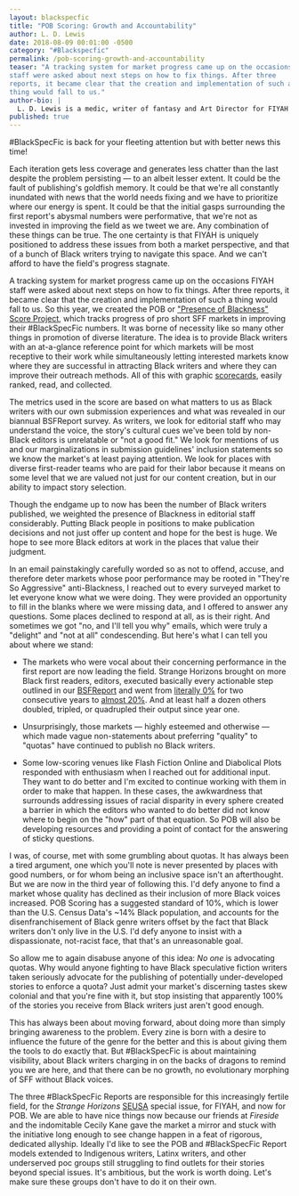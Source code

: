 ```yaml
---
layout: blackspecfic
title: "POB Scoring: Growth and Accountability"
author: L. D. Lewis
date: 2018-08-09 00:01:00 -0500
category: "#Blackspecfic"
permalink: /pob-scoring-growth-and-accountability
teaser: "A tracking system for market progress came up on the occasions FIYAH
staff were asked about next steps on how to fix things. After three
reports, it became clear that the creation and implementation of such a
thing would fall to us."
author-bio: |
  L. D. Lewis is a medic, writer of fantasy and Art Director for FIYAH Literary Magazine. Find her on Twitter @ellethevillain.
published: true
---
```


\#BlackSpecFic is back for your fleeting attention but with better news this time!

Each iteration gets less coverage and generates less chatter than the last despite the problem persisting — to an albeit lesser extent. It could be the fault of publishing's goldfish memory. It could be that we're all constantly inundated with news that the world needs fixing and we have to prioritize where our energy is spent. It could be that the initial gasps surrounding the first report's abysmal numbers were performative, that we're not as invested in improving the field as we tweet we are. Any combination of these things can be true. The one certainty is that FIYAH is uniquely positioned to address these issues from both a market perspective, and that of a bunch of Black writers trying to navigate this space. And we can't afford to have the field's progress stagnate.

A tracking system for market progress came up on the occasions FIYAH staff were asked about next steps on how to fix things. After three reports, it became clear that the creation and implementation of such a thing would fall to us. So this year, we created the POB or ["Presence of Blackness" Score Project](https://www.fiyahlitmag.com/blackspecfic/the-pob-score-project/), which tracks progress of pro short SFF markets in improving their \#BlackSpecFic numbers. It was borne of necessity like so many other things in promotion of diverse literature. The idea is to provide Black writers with an at-a-glance reference point for which markets will be most receptive to their work while simultaneously letting interested markets know where they are successful in attracting Black writers and where they can improve their outreach methods. All of this with graphic [scorecards](https://www.fiyahlitmag.com/blackspecfic/the-pob-score-project/2017-pob-scores/), easily ranked, read, and collected.

The metrics used in the score are based on what matters to us as Black writers with our own submission experiences and what was revealed in our biannual BSFReport survey. As writers, we look for editorial staff who may understand the voice, the story's cultural cues we've been told by non-Black editors is unrelatable or "not a good fit." We look for mentions of us and our marginalizations in submission guidelines' inclusion statements so we know the market's at least paying attention. We look for places with diverse first-reader teams who are paid for their labor because it means on some level that we are valued not just for our content creation, but in our ability to impact story selection.

Though the endgame up to now has been the number of Black writers published, we weighted the presence of Blackness in editorial staff considerably. Putting Black people in positions to make publication decisions and not just offer up content and hope for the best is huge. We hope to see more Black editors at work in the places that value their judgment.

In an email painstakingly carefully worded so as not to offend, accuse, and therefore deter markets whose poor performance may be rooted in "They're So Aggressive" anti-Blackness, I reached out to every surveyed market to let everyone know what we were doing. They were provided an opportunity to fill in the blanks where we were missing data, and I offered to answer any questions. Some places declined to respond at all, as is their right. And sometimes we got "no, and I'll tell you why" emails, which were truly a "delight" and "not at all" condescending. But here's what I can tell you about where we stand:

-   The markets who were vocal about their concerning performance in the first report are now leading the field. Strange Horizons brought on more Black first readers, editors, executed basically every actionable step outlined in our [BSFReport](https://www.fiyahlitmag.com/bsfreport/bsf-report-going-forward/) and went from [literally 0%](https://docs.google.com/spreadsheets/d/1qbPDBXLS5jRcpU5LHvkdXaBOlajRy0hrvLvLw3rfVFk/edit#gid=1231488697) for two consecutive years to [almost 20%](https://docs.google.com/spreadsheets/d/1gmynxRBBmOiMLYqn7Mli2mIrlR_7rPC6VuHiEm8CGXg/edit#gid=0). And at least half a dozen others doubled, tripled, or quadrupled their output since year one.

-   Unsurprisingly, those markets — highly esteemed and otherwise — which made vague non-statements about preferring "quality" to "quotas" have continued to publish no Black writers.

-   Some low-scoring venues like Flash Fiction Online and Diabolical Plots responded with enthusiasm when I reached out for additional input. They want to do better and I'm excited to continue working with them in order to make that happen. In these cases, the awkwardness that surrounds addressing issues of racial disparity in every sphere created a barrier in which the editors who wanted to do better did not know where to begin on the "how" part of that equation. So POB will also be developing resources and providing a point of contact for the answering of sticky questions.

I was, of course, met with some grumbling about quotas. It has always been a tired argument, one which you'll note is never presented by places with good numbers, or for whom being an inclusive space isn't an afterthought. But we are now in the third year of following this. I'd defy anyone to find a market whose quality has declined as their inclusion of more Black voices increased. POB Scoring has a suggested standard of 10%, which is lower than the U.S. Census Data's \~14% Black population, and accounts for the disenfranchisement of Black genre writers offset by the fact that Black writers don't only live in the U.S. I'd defy anyone to insist with a dispassionate, not-racist face, that that's an unreasonable goal.

So allow me to again disabuse anyone of this idea: *No one* is advocating quotas. Why would anyone fighting to have Black speculative fiction writers taken seriously advocate for the publishing of potentially under-developed stories to enforce a quota? Just admit your market's discerning tastes skew colonial and that you're fine with it, but stop insisting that apparently 100% of the stories you receive from Black writers just aren't good enough.

This has always been about moving forward, about doing more than simply bringing awareness to the problem. Every zine is born with a desire to influence the future of the genre for the better and this is about giving them the tools to do exactly that. But \#BlackSpecFic is about maintaining visibility, about Black writers charging in on the backs of dragons to remind you we are here, and that there can be no growth, no evolutionary morphing of SFF without Black voices.

The three \#BlackSpecFic Reports are responsible for this increasingly fertile field, for the *Strange Horizons* [SEUSA](http://strangehorizons.com/issue/30-july-2018/) special issue, for FIYAH, and now for POB. We are able to have nice things now because our friends at *Fireside* and the indomitable Cecily Kane gave the market a mirror and stuck with the initiative long enough to see change happen in a feat of rigorous, dedicated allyship. Ideally I'd like to see the POB and \#BlackSpecFic Report models extended to Indigenous writers, Latinx writers, and other underserved poc groups still struggling to find outlets for their stories beyond special issues. It's ambitious, but the work is worth doing. Let's make sure these groups don't have to do it on their own.
